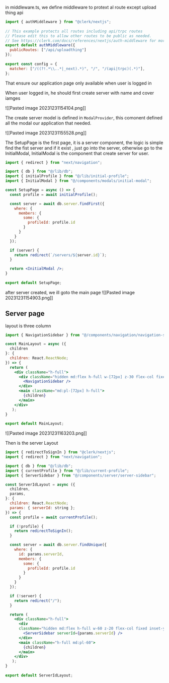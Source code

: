 
in middleware.ts, we define middleware to protext al route except upload thing api
```jsx
import { authMiddleware } from "@clerk/nextjs";
 
// This example protects all routes including api/trpc routes
// Please edit this to allow other routes to be public as needed.
// See https://clerk.com/docs/references/nextjs/auth-middleware for more information about configuring your middleware
export default authMiddleware({
  publicRoutes: ["/api/uploadthing"]
});
 
export const config = {
  matcher: ["/((?!.*\\..*|_next).*)", "/", "/(api|trpc)(.*)"],
};

```

That ensure our application page only available when user is logged in 

When user logged in, he should first create server with name and cover iamges

![[Pasted image 20231231154104.png]]

The create server model is defined in `ModalProvider`, this comonent defined all the modal our application that needed.

![[Pasted image 20231231155528.png]]


The SetupPage is the first page, it is a server component, the logic is simple
find the fist server and if it exist , just go into the server, otherwise go to the InitialModal, 
InitialModal is the component that create server for user.

```jsx
import { redirect } from "next/navigation";

import { db } from "@/lib/db";
import { initialProfile } from "@/lib/initial-profile";
import { InitialModal } from "@/components/modals/initial-modal";

const SetupPage = async () => {
  const profile = await initialProfile();

  const server = await db.server.findFirst({
    where: {
      members: {
        some: {
          profileId: profile.id
        }
      }
    }
  });

  if (server) {
    return redirect(`/servers/${server.id}`);
  }

  return <InitialModal />;
}
 
export default SetupPage;
```

after server created, we ill goto the main page
![[Pasted image 20231231154903.png]]

## Server page

layout is three column

```jsx
import { NavigationSidebar } from "@/components/navigation/navigation-sidebar";

const MainLayout = async ({
  children
}: {
  children: React.ReactNode;
}) => {
  return ( 
    <div className="h-full">
      <div className="hidden md:flex h-full w-[72px] z-30 flex-col fixed inset-y-0">
        <NavigationSidebar />
      </div>
      <main className="md:pl-[72px] h-full">
        {children}
      </main>
    </div>
   );
}
 
export default MainLayout;
```

![[Pasted image 20231231163203.png]]

Then is the server Layout

```jsx
import { redirectToSignIn } from "@clerk/nextjs";
import { redirect } from "next/navigation";

import { db } from "@/lib/db";
import { currentProfile } from "@/lib/current-profile";
import { ServerSidebar } from "@/components/server/server-sidebar";

const ServerIdLayout = async ({
  children,
  params,
}: {
  children: React.ReactNode;
  params: { serverId: string };
}) => {
  const profile = await currentProfile();

  if (!profile) {
    return redirectToSignIn();
  }

  const server = await db.server.findUnique({
    where: {
      id: params.serverId,
      members: {
        some: {
          profileId: profile.id
        }
      }
    }
  });

  if (!server) {
    return redirect("/");
  }

  return ( 
    <div className="h-full">
      <div 
      className="hidden md:flex h-full w-60 z-20 flex-col fixed inset-y-0">
        <ServerSidebar serverId={params.serverId} />
      </div>
      <main className="h-full md:pl-60">
        {children}
      </main>
    </div>
   );
}
 
export default ServerIdLayout;
```